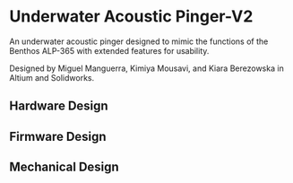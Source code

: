 # Underwater Acoustic Pinger-V2

An underwater acoustic pinger designed to mimic the functions of the Benthos ALP-365 with extended features for usability.

Designed by Miguel Manguerra, Kimiya Mousavi, and Kiara Berezowska in Altium and Solidworks.

## Hardware Design

## Firmware Design

## Mechanical Design


